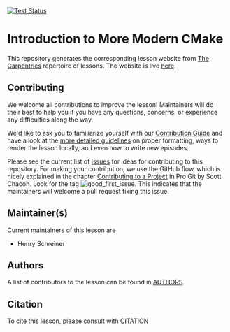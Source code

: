 [![Test Status](https://github.com/hsf-training/hsf-training-cmake-webpage/workflows/CI/badge.svg)](https://github.com/hsf-training/hsf-training-cmake-webpage/actions)

# Introduction to More Modern CMake

This repository generates the corresponding lesson website from [The
Carpentries](https://carpentries.org/) repertoire of lessons.
The website is live [here](https://hsf-training.github.io/hsf-training-cmake-webpage).

## Contributing

We welcome all contributions to improve the lesson! Maintainers will do their best to help you if
you have any questions, concerns, or experience any difficulties along the way.

We'd like to ask you to familiarize yourself with our [Contribution Guide](CONTRIBUTING.md) and have
a look at the [more detailed guidelines][lesson-example] on proper formatting, ways to render the
lesson locally, and even how to write new episodes.

Please see the current list of [issues][] for ideas for contributing to this repository. For making
your contribution, we use the GitHub flow, which is nicely explained in the chapter [Contributing to
a Project][] in Pro Git by Scott Chacon.  Look for the tag ![good_first_issue][]. This indicates
that the maintainers will welcome a pull request fixing this issue.


## Maintainer(s)

Current maintainers of this lesson are

* Henry Schreiner


## Authors

A list of contributors to the lesson can be found in [AUTHORS](AUTHORS)

## Citation

To cite this lesson, please consult with [CITATION](CITATION)

[lesson-example]: https://carpentries.github.io/lesson-example
[issues]: https://github.com/hsf-training/hsf-training-cmake-webpage/issues
[Contributing to a Project]: http://git-scm.com/book/en/v2/GitHub-Contributing-to-a-Project
[good_first_issue]: https://img.shields.io/badge/-good%20first%20issue-gold.svg
[IRIS-HEP]: https://iris-hep.org
[FIRST-HEP]: http://first-hep.org
